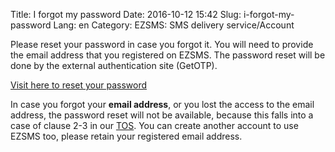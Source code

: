 Title: I forgot my password
Date: 2016-10-12 15:42
Slug: i-forgot-my-password
Lang: en
Category: EZSMS: SMS delivery service/Account

Please reset your password in case you forgot it.
You will need to provide the email address that you registered on EZSMS.
The password reset will be done by the external authentication site (GetOTP).

[Visit here to reset your password](https://www.ezsms.biz/en/reset-password/)

In case you forgot your **email address**, or you lost the access to the email address, the password reset will not be available, because this falls into a case of clause 2-3 in our [TOS](https://www.ezsms.biz/en/faq/tos/). You can create another account to use EZSMS too, please retain your registered email address.
